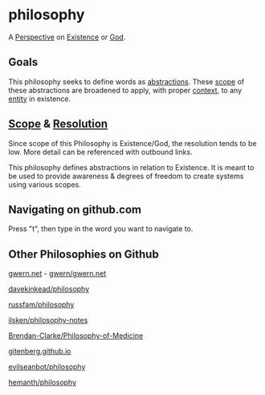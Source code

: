 philosophy
==========

A [Perspective](./src/perspective.md) on [Existence](./src/existence.md) or [God](./src/god.md).

## Goals

This philosophy seeks to define words as [abstractions](./src/abstraction.md). These [scope](./src/scope.md) of these abstractions are broadened to apply, with proper [context](./src/context.md), to any [entity](./src/entity.md) in existence.

## [Scope](./src/scope.md) & [Resolution](./src/resolution.md)

Since scope of this Philosophy is Existence/God, the resolution tends to be low. More detail can be referenced with outbound links.

This philosophy defines abstractions in relation to Existence. It is meant to be used to provide awareness & degrees of freedom to create systems using various scopes.

## Navigating on github.com

Press "t", then type in the word you want to navigate to.

## Other Philosophies on Github

[gwern.net](http://www.gwern.net/) - [gwern/gwern.net](https://github.com/gwern/gwern.net)

[davekinkead/philosophy](https://github.com/davekinkead/philosophy)

[russfam/philosophy](https://github.com/russfam/philosophy)

[ilsken/philosophy-notes](https://github.com/ilsken/philosophy-notes)

[Brendan-Clarke/Philosophy-of-Medicine](https://github.com/Brendan-Clarke/Philosophy-of-Medicine)

[gitenberg.github.io](https://gitenberg.github.io/)

[evilseanbot/philosophy](https://github.com/evilseanbot/philosophy)

[hemanth/philosophy](https://github.com/hemanth/philosophy)
